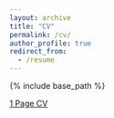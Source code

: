 ```yaml
---
layout: archive
title: "CV"
permalink: /cv/
author_profile: true
redirect_from:
  - /resume
---
```


{% include base_path %}

[1 Page CV](http://myarmatov.github.io/files/CV_Muhammetmyrat_Yarmatov.pdf)

